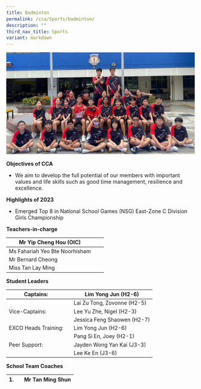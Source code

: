 ```yaml
---
title: Badminton
permalink: /cca/Sports/badminton/
description: ""
third_nav_title: Sports
variant: markdown
---
```

![](/images/2023%20badminton.jpg)




**Objectives of CCA**

*   We aim to develop the full potential of our members with important values and life skills such as good time management, resilience and excellence.

**Highlights of 2023**

*   Emerged Top 8 in National School Games (NSG) East-Zone C Division Girls Championship


**Teachers-in-charge**


| Mr Yip Cheng Hou (OIC) |  |  |
| -------- | -------- | -------- |
| Ms Fahariah Yeo Bte Noorhisham     |      |      |
| Mr Bernard Cheong     |      |      |
| Miss Tan Lay Ming     |      |      | 


**Student Leaders**


| Captains: |  | Lim Yong Jun (H2-6) |
| -------- | -------- | -------- |
|      |     | Lai Zu Tong, Zovonne (H2-5)     |
| Vice-Captains:       |     | Lee Yu Zhe, Nigel (H2-3)     |
|        |     | Jessica Feng Shaowen (H2-7)      |
| EXCO Heads Training:     |     | Lim Yong Jun (H2-6)      |
|       |     | Pang Si En, Joey (H2-1)     |
| Peer Support:     |     | Jayden Wong Yan Kai (J3-3)    |
|        |     | Lee Ke En (J3-6)       |




**School Team Coaches**

| 1. |  | Mr Tan Ming Shun |
| -------- | -------- | -------- |